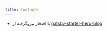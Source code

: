 ```yaml
---
title: footnote
---
```


<!-- * it's a demo site of the [gatsby-starter-hero-blog](https://github.com/greglobinski/gatsby-starter-hero-blog)
* built by [greg lobinski](https://www.greglobinski.com)
* Check [Front-end web development with Greg](https://dev.greglobinski.com)
* delivered by [Netlify](https://www.netlify.com/)
* photos by [unsplash.com](https://unsplash.com)
* graphic by [pixabay.com](https://pixabay.com) -->
* با افتخار نیروگرفته از
[gatsby-starter-hero-blog](https://github.com/greglobinski/gatsby-starter-hero-blog)

